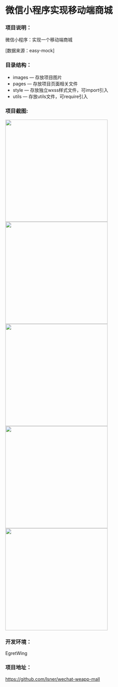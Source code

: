 # 微信小程序实现移动端商城
### 项目说明：
微信小程序：实现一个移动端商城  

[数据来源：easy-mock]

### 目录结构：
- images — 存放项目图片
- pages — 存放项目页面相关文件
- style — 存放独立wxss样式文件，可import引入
- utils — 存放utils文件，可require引入

### 项目截图:

<img src="https://github.com/lsner/wechat-mall/images/screenshots/screenshorts-01.png" width="320px" style="display:inline;">
    
<img src="https://github.com/lsner/wechat-mall/images/screenshots/screenshorts-05.png" width="320px" style="display:inline;">

<img src="https://github.com/lsner/wechat-mall/images/screenshots/screenshorts-02.png" width="320px" style="display:inline;">

<img src="https://github.com/lsner/wechat-mall/images/screenshots/screenshorts-03.png" width="320px" style="display:inline;">

<img src="https://github.com/lsner/wechat-mall/images/screenshots/screenshorts-04.png" width="320px" style="display:inline;">

### 开发环境：
EgretWing

### 项目地址：
https://github.com/lsner/wechat-weapp-mall
